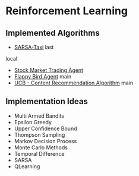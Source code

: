 # Reinforcement Learning

## Implemented Algorithms

- [SARSA-Taxi](https://github.com/hkcs1206/MindWave/blob/39e62352d46b95e6d2ca8f80d0b119e2def64483/Reinforcement%20Learning/SARSA-Taxi/SARSA-Taxi.ipynb)
last

local
- [Stock Market Trading Agent](https://github.com/ayush-09/MindWave/blob/local/Reinforcement%20Learning/Stock%20market%20trader%20Agent/Strock_Market_Trader_Agent.ipynb)
- [Flappy Bird Agent](https://github.com/ayush-09/MindWave/blob/remote/Reinforcement%20Learning/FlappyBird/Flappy.py)
main
- [UCB - Content Recommendation Algorithm](https://github.com/tarun25c/MindWave/blob/main/Reinforcement%20Learning/Content%20Recommendation%20Algorithm/UCB_ContentRecommendation.ipynb)
main
  
## Implementation Ideas

- Multi Armed Bandits
- Epsilon Greedy
- Upper Confidence Bound
- Thompson Sampling
- Markov Decision Process
- Monte Carlo Methods
- Temporal Difference
- SARSA
- QLearning
